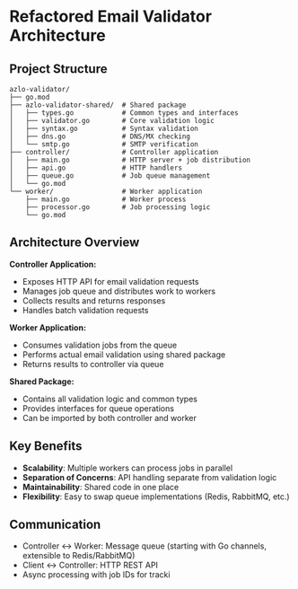 # Refactored Email Validator Architecture

## Project Structure
```
azlo-validator/
├── go.mod
├── azlo-validator-shared/  # Shared package
│   ├── types.go            # Common types and interfaces
│   ├── validator.go        # Core validation logic
│   ├── syntax.go           # Syntax validation
│   ├── dns.go              # DNS/MX checking
│   └── smtp.go             # SMTP verification
├── controller/             # Controller application
│   ├── main.go             # HTTP server + job distribution
│   ├── api.go              # HTTP handlers
│   ├── queue.go            # Job queue management
│   └── go.mod
└── worker/                 # Worker application
    ├── main.go             # Worker process
    ├── processor.go        # Job processing logic
    └── go.mod
```

## Architecture Overview

**Controller Application:**
- Exposes HTTP API for email validation requests
- Manages job queue and distributes work to workers
- Collects results and returns responses
- Handles batch validation requests

**Worker Application:**
- Consumes validation jobs from the queue
- Performs actual email validation using shared package
- Returns results to controller via queue

**Shared Package:**
- Contains all validation logic and common types
- Provides interfaces for queue operations
- Can be imported by both controller and worker

## Key Benefits
- **Scalability**: Multiple workers can process jobs in parallel
- **Separation of Concerns**: API handling separate from validation logic
- **Maintainability**: Shared code in one place
- **Flexibility**: Easy to swap queue implementations (Redis, RabbitMQ, etc.)

## Communication
- Controller ↔ Worker: Message queue (starting with Go channels, extensible to Redis/RabbitMQ)
- Client ↔ Controller: HTTP REST API
- Async processing with job IDs for tracki